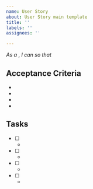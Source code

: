 ```yaml
---
name: User Story
about: User Story main template
title: ''
labels: ''
assignees: ''

---
```


*As a*  , *I can* *so that*

## Acceptance Criteria
- 
- 
- 
- 

## Tasks
- [ ] - 
- [ ] - 
- [ ] - 
- [ ] -
